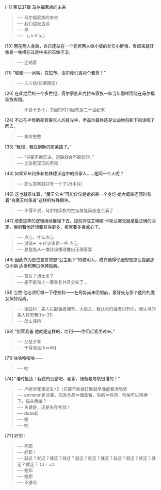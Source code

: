 
[-1] 第1237章 马尔福家族的未来
>--- 马尔福家族的末来<br>
>--- 我们边吃边谈<br>
>--- 早<br>
>--- （｡ò ∀ ó｡）<br>

[10] 而在两人身后，各自还站在一个宛若两人缩小版的壮实小胖墩，看起来就好像是一堆横在过道中央的石像守卫。
>--- 还站着<br>

[11] “嘘嘘——闭嘴，克拉布、高尔你们这两个蠢货！”
>--- 三人组(长辈限定)<br>

[20] 在此之后的十个多世纪，高尔家族和克拉布家族一如当年那样围绕在马尔福家族周围。
>--- 不是十多个，书里的时间目前是二十世纪末<br>

[24] 不过在卢修斯宛若要吃人的目光中，老高尔最终还是讪讪地将剩下的话咽了回去。
>--- 祖传憨憨<br>

[33] “我想，我找到新的那条路了。”
>--- “只要不断前进，道路就会不断延伸。”<br>
>--- 比暗更深沉的黑暗<br>

[43] 如果邓布利多和格林德沃选中的继承人……是同一个人呢？
>--- 那么答案就只有一个了(折手杖)<br>

[46] 这也就意味着，“魔王公主”可能仅仅是她的某一个身份 她大概率还同时有着“白魔王继承者”这样的特殊期许。
>--- 不得不说，马尔福家族的生存技能简直是点满了<br>

[47] 顺着这样的逻辑继续推理下去，提前押注艾琳娜·卡斯兰娜无疑是最正确的决定，但倘若他还想要获得更多，那就要多费点心了。
>--- 点心，什么点心<br>
>--- 没错←_←应该多费一些 点心<br>
>--- 总是能从一堆错误推理推出正确答案<br>

[49] 因此作为首位宣誓效忠“公主殿下”的聪明人，或许他得仔细想想怎么提醒那位小姐 适当和麻瓜保持距离。
>--- 首位？想太多了<br>
>--- 是不是和上一章重复并且分歧了…<br>

[51] 当然 他必须叮嘱一下德拉科——在局势尚未明朗前，最好先与那个危险的魔女保持距离。
>--- 德拉科：美人只配强者拥有，大姐头，我认可的强者只有你，我认可的美人只有我[fn=31]<br>
>--- 怎么保持<br>

[68] “别管我爸 他就是这样的，哈利——你们赶紧坐过来。”
>--- 父慈子孝<br>
>--- 干得漂亮[fn=58]<br>

[71] 咕哈哈哈哈——
>--- 咕<br>

[74] “准时抵达！我说的没错吧，老爹，储备粮导航很准的！”
>--- 卢姥爷死里逃生+2（只要不断被打断就早晚能看清局势<br>
>--- emmmm是派蒙，应急食品＝储备粮，导航＝导游，然后可以期待一下，猫头鹰娘？<br>
>--- 关键是，这是生存考验！<br>
>--- duan软<br>
>--- 短<br>
>--- 咕<br>

[77] 好耶！
>--- 短耶<br>
>--- 好耶！<br>
>--- 就这？就这？就这？就这？就这？就这？就这？就这？就这？就这？就这？就这？
_(:з」∠)_<br>
>--- 短耶<br>
>--- 短耶<br>
>--- 不够耶<br>
